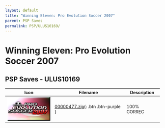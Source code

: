```yaml
---
layout: default
title: "Winning Eleven: Pro Evolution Soccer 2007"
parent: PSP Saves
permalink: PSP/ULUS10169/
---
```

# Winning Eleven: Pro Evolution Soccer 2007

## PSP Saves - ULUS10169

| Icon | Filename | Description |
|------|----------|-------------|
| ![Winning Eleven: Pro Evolution Soccer 2007](ICON0.PNG) | [00000477.zip](00000477.zip){: .btn .btn-purple } | 100% CORREC |
